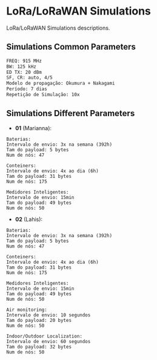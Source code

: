 # LoRa/LoRaWAN Simulations
LoRa/LoRaWAN Simulations descriptions.

## Simulations Common Parameters 
```bash
FREQ: 915 MHz
BW: 125 kHz
ED TX: 20 dBm
SF, CR: auto, 4/5
Modelo de propagação: Okumura + Nakagami
Período: 7 dias
Repetição de Simulação: 10x

```

## Simulations Different Parameters

- **01** (Marianna):
```
Baterias:
Intervalo de envio: 3x na semana (392h)
Tam do payload: 5 bytes
Num de nós: 47

Conteiners:
Intervalo de envio: 4x ao dia (6h)
Tam do payload: 31 bytes 
Num de nós: 175

Medidores Inteligentes:
Intervalo de envio: 15min
Tam do payload: 49 bytes 
Num de nós: 50
```

- **02** (Lahis):
```
Baterias:
Intervalo de envio: 3x na semana (392h)
Tam do payload: 5 bytes
Num de nós: 47

Conteiners:
Intervalo de envio: 4x ao dia (6h)
Tam do payload: 31 bytes 
Num de nós: 175

Medidores Inteligentes:
Intervalo de envio: 15min
Tam do payload: 49 bytes 
Num de nós: 50

Air monitoring:
Intervalo de envio: 10 segundos 
Tam do payload: 20 bytes 
Num de nós: 50

Indoor/Outdoor Localization:
Intervalo de envio: 60 segundos
Tam do payload: 32 bytes 
Num de nós: 50
```